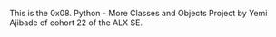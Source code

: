 This is the 0x08. Python - More Classes and Objects Project
by Yemi Ajibade of cohort 22 of the ALX SE.
